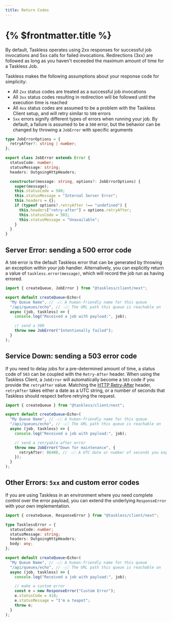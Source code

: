 ```yaml
---
title: Return Codes
---
```


# {% $frontmatter.title %}

By default, Taskless operates using 2xx responses for successful job invocations and 5xx calls for failed invocations. Redirections (3xx) are followed as long as you haven't exceeded the maximum amount of time for a Taskless Job.

Taskless makes the following assumptions about your response code for simplicity:

- All `2xx` status codes are treated as a successful job invocations
- All `3xx` status codes resulting in redirection will be followed until the execution time is reached
- All `4xx` status codes are assumed to be a problem with the Taskless Client setup, and will retry similar to `500` errors
- `5xx` errors signify different types of errors when running your job. By default, a failure is assumed to be a `500` error, but the behavior can be changed by throwing a `JobError` with specific arguments

```ts
type JobErrorOptions = {
  retryAfter?: string | number;
};

export class JobError extends Error {
  statusCode: number;
  statusMessage: string;
  headers: OutgoingHttpHeaders;

  constructor(message: string, options?: JobErrorOptions) {
    super(message);
    this.statusCode = 500;
    this.statusMessage = "Internal Server Error";
    this.headers = {};
    if (typeof options?.retryAfter !== "undefined") {
      this.headers["retry-after"] = options.retryAfter;
      this.statusCode = 503;
      this.statusMessage = "Unavailable";
    }
  }
}
```

## Server Error: sending a 500 error code

A `500` error is the default Taskless error that can be generated by throwing an exception within your job handler. Alternatively, you can explicitly return a value of `taskless.error(message)`, which will record the job run as having errored.

```ts
import { createQueue, JobError } from "@taskless/client/next";

export default createQueue<Echo>(
  "My Queue Name", // 👈🏼 A human-friendly name for this queue
  "/api/queues/echo", // 👈🏼 The URL path this queue is reachable on
  async (job, taskless) => {
    console.log("Received a job with payload:", job);

    // send a 500
    throw new JobError("Intentionally failed");
  }
);
```

## Service Down: sending a 503 error code

If you need to delay jobs for a pre-determined amount of time, a status code of `503` can be coupled with the `Retry-After` header. When using the Taskless Client, a `JobError` will automatically become a `503` code if you provide the `retryAfter` value. Matching the [HTTP Retry-After](https://developer.mozilla.org/en-US/docs/Web/HTTP/Headers/Retry-After) header, `retryAfter` takes either a date as a UTC string, or a number of seconds that Taskless should respect before retrying the request.

```ts
import { createQueue } from "@taskless/client/next";

export default createQueue<Echo>(
  "My Queue Name", // 👈🏼 A human-friendly name for this queue
  "/api/queues/echo", // 👈🏼 The URL path this queue is reachable on
  async (job, taskless) => {
    console.log("Received a job with payload:", job);

    // send a retryable-after error
    throw new JobError("Down for maintenance", {
      retryAfter: 86400, // 👈🏼 A UTC date or number of seconds you expect this endpoint to be down for
    });
  }
);
```

## Other Errors: `5xx` and custom error codes

If you are using Taskless in an environment where you need complete control over the error payload, you can extend the underlying `ResponseError` with your own implementation.

```ts
import { createQueue, ResponseError } from "@taskless/client/next";

type TasklessError = {
  statusCode: number;
  statusMessage: string;
  headers: OutgoingHttpHeaders;
  body: any;
};

export default createQueue<Echo>(
  "My Queue Name", // 👈🏼 A human-friendly name for this queue
  "/api/queues/echo", // 👈🏼 The URL path this queue is reachable on
  async (job, taskless) => {
    console.log("Received a job with payload:", job);

    // make a custom error
    const e = new ResponseError("Custom Error");
    e.statusCode = 418;
    e.statusMessage = "I'm a teapot";
    throw e;
  }
);
```
